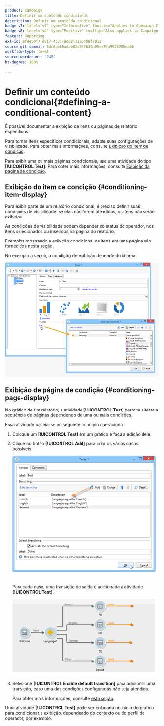 ```yaml
---
product: campaign
title: Definir um conteúdo condicional
description: Definir um conteúdo condicional
badge-v7: label="v7" type="Informative" tooltip="Applies to Campaign Classic v7"
badge-v8: label="v8" type="Positive" tooltip="Also applies to Campaign v8"
feature: Reporting
exl-id: efee50f7-d917-4c71-add2-116c4b8f7013
source-git-commit: 6dc6aeb5adeb82d527b39a05ee70a9926205ea0b
workflow-type: tm+mt
source-wordcount: '245'
ht-degree: 100%

---
```


# Definir um conteúdo condicional{#defining-a-conditional-content}



É possível documentar a exibição de itens ou páginas de relatório específicos.

Para tornar itens específicos condicionais, adapte suas configurações de visibilidade. Para obter mais informações, consulte [Exibição do item de condição](#conditioning-item-display).

Para exibir uma ou mais páginas condicionais, use uma atividade do tipo **[!UICONTROL Test]**. Para obter mais informações, consulte [Exibição da página de condição](#conditioning-page-display).

## Exibição do item de condição {#conditioning-item-display}

Para exibir parte de um relatório condicional, é preciso definir suas condições de visibilidade: se elas não forem atendidas, os itens não serão exibidos.

As condições de visibilidade podem depender do status do operador, nos itens selecionados ou inseridos na página do relatório.

Exemplos mostrando a exibição condicional de itens em uma página são fornecidos [nesta seção](../../web/using/form-rendering.md#defining-fields-conditional-display).

No exemplo a seguir, a condição de exibição depende do idioma:

![](assets/reporting_display_condition.png)

## Exibição de página de condição {#conditioning-page-display}

No gráfico de um relatório, a atividade **[!UICONTROL Test]** permite alterar a sequência de páginas dependendo de uma ou mais condições.

Essa atividade baseia-se no seguinte princípio operacional:

1. Coloque um **[!UICONTROL Test]** em um gráfico e faça a edição dele.
1. Clique no botão **[!UICONTROL Add]** para criar os vários casos possíveis.

   ![](assets/reporting_test_sample.png)

   Para cada caso, uma transição de saída é adicionada à atividade **[!UICONTROL Test]**.

   ![](assets/reporting_test_transitions.png)

1. Selecione **[!UICONTROL Enable default transition]** para adicionar uma transição, caso uma das condições configuradas não seja atendida.

   Para obter mais informações, consulte [esta seção](../../web/using/defining-web-forms-page-sequencing.md#conditional-page-display).

Uma atividade **[!UICONTROL Test]** pode ser colocada no início do gráfico para condicionar a exibição, dependendo do contexto ou do perfil do operador, por exemplo.
